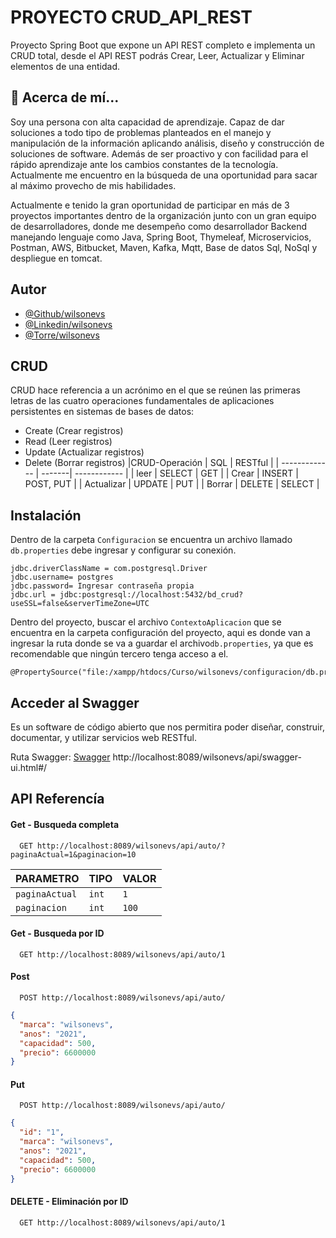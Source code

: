 
# PROYECTO CRUD_API_REST


Proyecto Spring Boot que expone un API REST completo e implementa un CRUD total, desde el API REST podrás Crear, Leer, Actualizar y Eliminar elementos de una entidad.


## 🚀 Acerca de mí...
Soy una persona con alta capacidad de aprendizaje. Capaz de dar soluciones a todo tipo de problemas planteados en el manejo y manipulación de la
información aplicando análisis, diseño y construcción de soluciones de
software. Además de ser proactivo y con facilidad para el rápido aprendizaje
ante los cambios constantes de la tecnología. Actualmente me encuentro en
la búsqueda de una oportunidad para sacar al máximo provecho de mis
habilidades.

Actualmente e tenido la gran oportunidad de participar en más
de 3 proyectos importantes dentro de la organización junto con un gran
equipo de desarrolladores, donde me desempeño como desarrollador
Backend manejando lenguaje como Java, Spring Boot, Thymeleaf,
Microservicios, Postman, AWS, Bitbucket, Maven, Kafka, Mqtt, Base de datos
Sql, NoSql y despliegue en tomcat.


## Autor

- [@Github/wilsonevs](https://github.com/wilsonevs)
- [@Linkedin/wilsonevs](https://www.linkedin.com/in/wilsonvalencs/)
- [@Torre/wilsonevs](https://torre.co/wilson_evs)


## CRUD
CRUD hace referencia a un acrónimo en el que se reúnen las primeras letras de las cuatro operaciones fundamentales de aplicaciones persistentes en sistemas de bases de datos:

* Create (Crear registros)
* Read (Leer registros)
* Update (Actualizar registros)
* Delete (Borrar registros)
|CRUD-Operación | SQL    | RESTful      |
| ------------- | -------| ------------ |
| leer          | SELECT | GET          |
| Crear         | INSERT | POST, PUT    |
| Actualizar    | UPDATE | PUT          |
| Borrar        | DELETE | SELECT       |


## Instalación

Dentro de la carpeta `Configuracion` se encuentra un archivo llamado `db.properties` debe 
ingresar y configurar su conexión.
```#connection
jdbc.driverClassName = com.postgresql.Driver
jdbc.username= postgres
jdbc.password= Ingresar contraseña propia
jdbc.url = jdbc:postgresql://localhost:5432/bd_crud?useSSL=false&serverTimeZone=UTC
```
Dentro del proyecto, buscar el archivo `ContextoAplicacion` que se encuentra 
en la carpeta configuración del proyecto, aqui es donde van a ingresar la ruta 
donde se va a guardar el archivo`db.properties`, ya que es recomendable que ningún 
tercero tenga acceso a el.

```
@PropertySource("file:/xampp/htdocs/Curso/wilsonevs/configuracion/db.properties")
```

## Acceder al Swagger
Es un software de código abierto que nos permitira poder diseñar, construir, 
documentar, y utilizar servicios web RESTful.

Ruta Swagger: [Swagger](http://localhost:8089/wilsonevs/api/swagger-ui.html#/)
http://localhost:8089/wilsonevs/api/swagger-ui.html#/

## API Referencía

#### Get - Busqueda completa

```http
  GET http://localhost:8089/wilsonevs/api/auto/?paginaActual=1&paginacion=10
```

| PARAMETRO         | TIPO      | VALOR     |
| :--------         | :-------  | :---------|
| `paginaActual`    | `int`     | `1`       |
| `paginacion`      | `int`     | `100`       |

#### Get - Busqueda por ID

```http
  GET http://localhost:8089/wilsonevs/api/auto/1
```

#### Post

```http
  POST http://localhost:8089/wilsonevs/api/auto/
```

```JSON
{
  "marca": "wilsonevs",
  "anos": "2021",
  "capacidad": 500,
  "precio": 6600000
}
```

#### Put

```http
  POST http://localhost:8089/wilsonevs/api/auto/
```

```JSON
{
  "id": "1",
  "marca": "wilsonevs",
  "anos": "2021",
  "capacidad": 500,
  "precio": 6600000
}
```


#### DELETE - Eliminación por ID

```http
  GET http://localhost:8089/wilsonevs/api/auto/1
